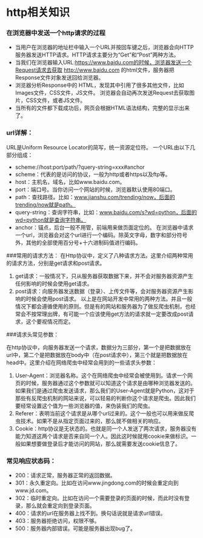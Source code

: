 # http相关知识

### 在浏览器中发送一个http请求的过程
* 当用户在浏览器的地址栏中输入一个URL并按回车键之后，浏览器会向HTTP服务器发送HTTP请求。HTTP请求主要分为“Get”和“Post”两种方法。
* 当我们在浏览器输入URL:https://www.baidu.com的时候，浏览器发送一个Request请求去获取 http://www.baidu.com 的html文件，服务器把Response文件对象发送回给浏览器。
* 浏览器分析Response中的 HTML，发现其中引用了很多其他文件，比如Images文件，CSS文件，JS文件。 浏览器会自动再次发送Request去获取图片，CSS文件，或者JS文件。
* 当所有的文件都下载成功后，网页会根据HTML语法结构，完整的显示出来了。


### url详解：
URL是Uniform Resource Locator的简写，统一资源定位符。 一个URL由以下几部分组成：

* scheme://host:port/path/?query-string=xxx#anchor
* scheme：代表的是访问的协议，一般为http或者https以及ftp等。
* host：主机名，域名，比如www.baidu.com。
* port：端口号。当你访问一个网站的时候，浏览器默认使用80端口。
* path：查找路径。比如：www.jianshu.com/trending/now，后面的trending/now就是path。
* query-string：查询字符串，比如：www.baidu.com/s?wd=python，后面的wd=python就是查询字符串。
* anchor：锚点，后台一般不用管，前端用来做页面定位的。
在浏览器中请求一个url，浏览器会对这个url进行一个编码。除英文字母，数字和部分符号外，其他的全部使用百分号+十六进制码值进行编码。


###常用的请求方法：
在Http协议中，定义了八种请求方法。这里介绍两种常用的请求方法，分别是get请求和post请求。

1. get请求：一般情况下，只从服务器获取数据下来，并不会对服务器资源产生任何影响的时候会使用get请求。
2. post请求：向服务器发送数据（登录）、上传文件等，会对服务器资源产生影响的时候会使用post请求。 以上是在网站开发中常用的两种方法。并且一般情况下都会遵循使用的原则。但是有的网站和服务器为了做反爬虫机制，也经常会不按常理出牌，有可能一个应该使用get方法的请求就一定要改成post请求，这个要视情况而定。


###请求头常见参数：

在http协议中，向服务器发送一个请求，数据分为三部分，第一个是把数据放在url中，第二个是把数据放在body中（在post请求中），第三个就是把数据放在head中。这里介绍在网络爬虫中经常会用到的一些请求头参数：

1. User-Agent：浏览器名称。这个在网络爬虫中经常会被使用到。请求一个网页的时候，服务器通过这个参数就可以知道这个请求是由哪种浏览器发送的。如果我们是通过爬虫发送请求，那么我们的User-Agent就是Python，这对于那些有反爬虫机制的网站来说，可以轻易的判断你这个请求是爬虫。因此我们要经常设置这个值为一些浏览器的值，来伪装我们的爬虫。
2. Referer：表明当前这个请求是从哪个url过来的。这个一般也可以用来做反爬虫技术。如果不是从指定页面过来的，那么就不做相关的响应。
3. Cookie：http协议是无状态的。也就是同一个人发送了两次请求，服务器没有能力知道这两个请求是否来自同一个人。因此这时候就用cookie来做标识。一般如果想要做登录后才能访问的网站，那么就需要发送cookie信息了。
### 常见响应状态码：
* 200：请求正常，服务器正常的返回数据。
* 301：永久重定向。比如在访问www.jingdong.com的时候会重定向到www.jd.com。
* 302：临时重定向。比如在访问一个需要登录的页面的时候，而此时没有登录，那么就会重定向到登录页面。
* 400：请求的url在服务器上找不到。换句话说就是请求url错误。
* 403：服务器拒绝访问，权限不够。
* 500：服务器内部错误。可能是服务器出现bug了。